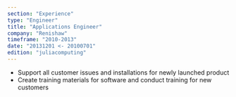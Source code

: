 ```yaml
---
section: "Experience"
type: "Engineer"
title: "Applications Engineer"
company: "Renishaw"
timeframe: "2010-2013"
date: "20131201 <- 20100701"
edition: "juliacomputing"
---
```

- Support all customer issues and installations for newly launched product 
- Create training materials for software and conduct training for new customers